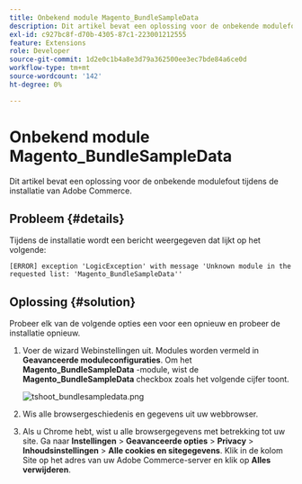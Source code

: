 ```yaml
---
title: Onbekend module Magento_BundleSampleData
description: Dit artikel bevat een oplossing voor de onbekende modulefout tijdens de installatie van Adobe Commerce.
exl-id: c927bc8f-d70b-4305-87c1-223001212555
feature: Extensions
role: Developer
source-git-commit: 1d2e0c1b4a8e3d79a362500ee3ec7bde84a6ce0d
workflow-type: tm+mt
source-wordcount: '142'
ht-degree: 0%

---
```


# Onbekend module Magento_BundleSampleData

Dit artikel bevat een oplossing voor de onbekende modulefout tijdens de installatie van Adobe Commerce.

## Probleem {#details}

Tijdens de installatie wordt een bericht weergegeven dat lijkt op het volgende:

```text
[ERROR] exception 'LogicException' with message 'Unknown module in the requested list: 'Magento_BundleSampleData''
```

## Oplossing {#solution}

Probeer elk van de volgende opties een voor een opnieuw en probeer de installatie opnieuw.

1. Voer de wizard Webinstellingen uit. Modules worden vermeld in  **Geavanceerde moduleconfiguraties**. Om het **Magento\_BundleSampleData** -module, wist de **Magento\_BundleSampleData** checkbox zoals het volgende cijfer toont.

   ![tshoot_bundlesampledata.png](assets/tshoot_bundlesampledata.png)

1. Wis alle browsergeschiedenis en gegevens uit uw webbrowser.
1. Als u Chrome hebt, wist u alle browsergegevens met betrekking tot uw site.  Ga naar **Instellingen** > **Geavanceerde opties** > **Privacy** > **Inhoudsinstellingen** > **Alle cookies en sitegegevens**. Klik in de kolom Site op het adres van uw Adobe Commerce-server en klik op **Alles verwijderen**.
